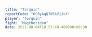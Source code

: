 ```yaml
---
title: "Torquin"
reportCode: "6C8yAqQ7W3kVjJnX"
player: "Torquin"
fight: "Magtheridon"
date: 2021-08-04T18:53:40.409000+00:00
---
```

